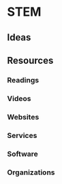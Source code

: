 # STEM

## Ideas

## Resources

### Readings

### Videos

### Websites

### Services

### Software

### Organizations